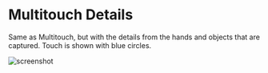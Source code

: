 # Multitouch Details

Same as Multitouch, but with the details from the hands and objects that are captured. Touch is shown with blue circles.

![screenshot](https://github.com/potioc/Papart-examples/blob/master/papart-examples/Projection2D/MultiTouchDetails/multitouch_details.jpg)
